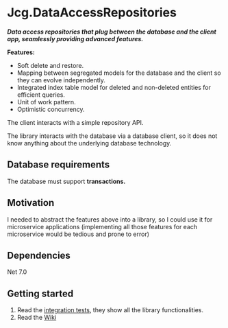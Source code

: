 # Jcg.DataAccessRepositories

***Data access repositories that plug between the database and the client app, seamlessly providing advanced features.***

**Features:**
- Soft delete and restore.
- Mapping between segregated models for the database and the client so they can evolve independently.
- Integrated index table model for deleted and non-deleted entities for efficient queries.
- Unit of work pattern.
- Optimistic concurrency.

The client interacts with a simple repository API.

The library interacts with the database via a database client, so it does not know anything about the underlying database technology.

## Database requirements
The database must support **transactions.**
## Motivation
I needed to abstract the features above into a library, so I could use it for microservice applications (implementing all those features for each microservice would be tedious and prone to error)

## Dependencies
Net 7.0

## Getting started
1. Read the [integration tests](https://github.com/jcachayG93/Jcg.CategorizedRepository/tree/main/testing/Integration/CategorizedRepository.IntegrationTests), they show all the library functionalities.
2. Read the [Wiki](https://github.com/jcachayG93/Jcg.CategorizedRepository/wiki)

